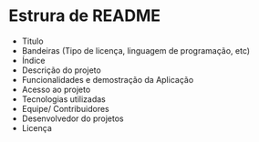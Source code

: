 # Estrura de README
* Titulo
* Bandeiras (Tipo de licença, linguagem de programação, etc)
* Índice
* Descrição do projeto
* Funcionalidades e demostração da Aplicação
* Acesso ao projeto
* Tecnologias utilizadas
* Equipe/ Contribuidores
* Desenvolvedor do projetos
* Licença

